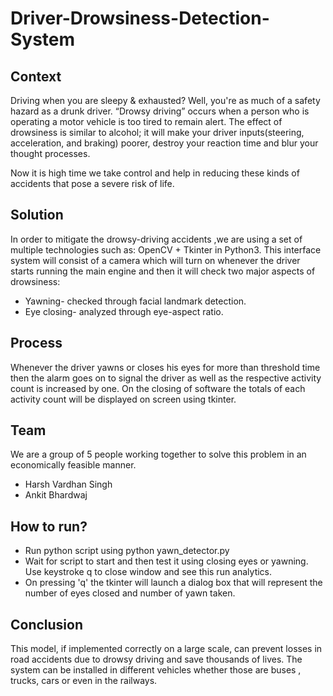 # Driver-Drowsiness-Detection-System

## Context
Driving when you are sleepy & exhausted? Well, you're as much of a safety hazard as a drunk driver. “Drowsy driving” occurs when a person who is operating a motor vehicle is too tired to remain alert. The effect of drowsiness is similar to alcohol; it will make your driver inputs(steering, acceleration, and braking) poorer, destroy your reaction time and blur your thought processes.

Now it is high time we take control and help in reducing these kinds of accidents that pose a severe risk of life.

## Solution
In order to mitigate the drowsy-driving accidents ,we are using a set of multiple technologies such as: OpenCV + Tkinter in Python3. This interface system will consist of a camera which will turn on whenever the driver starts running the main engine and then it will check two major aspects of drowsiness:
* Yawning- checked through facial landmark detection.
* Eye closing- analyzed through eye-aspect ratio.

## Process
Whenever the driver yawns or closes his eyes for more than threshold time then the alarm goes on to signal the driver as well as the respective activity count is increased by one. On the closing of software the totals of each activity count will be displayed on screen using tkinter.

## Team
We are a group of 5 people working together to solve this problem in an economically feasible manner.
* Harsh Vardhan Singh
* Ankit Bhardwaj

## How to run?
* Run python script using python yawn_detector.py
* Wait for script to start and then test it using closing eyes or yawning. Use keystroke q to close window and see this run analytics.
* On pressing 'q' the tkinter will launch a dialog box that will represent the number of eyes closed and number of yawn taken.

## Conclusion
This model, if implemented correctly on a large scale, can prevent losses in road accidents due to drowsy driving and save thousands of lives. The system can be installed in different vehicles whether those are buses , trucks, cars or even in the railways.
